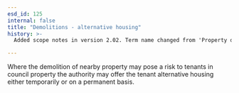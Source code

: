 ```yaml
---
esd_id: 125
internal: false
title: "Demolitions - alternative housing"
history: >-
  Added scope notes in version 2.02. Term name changed from 'Property demolition - services for council tenants affected by - alternative housing' to 'Land and property - demolitions - alternative housing for council tenants' in version 3.00. Name changed to 'Demolitions - alternative housing' in version 4.00.

---
```


Where the demolition of nearby property may pose a risk to tenants in council property the authority may offer the tenant alternative housing either temporarily or on a permanent basis.

